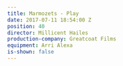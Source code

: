 ```yaml
---
title: Marmozets - Play
date: 2017-07-11 18:54:00 Z
position: 40
director: Millicent Hailes
production-company: Greatcoat Films
equipment: Arri Alexa
is-shown: false
---
```


